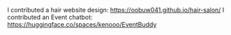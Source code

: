 I contributed a hair website design: https://oobuw041.github.io/hair-salon/
I contributed an Event chatbot: https://huggingface.co/spaces/kenooo/EventBuddy

